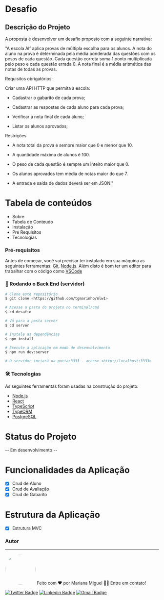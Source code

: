 # Desafio
## Descrição do Projeto
A proposta é desenvolver um desafio proposto com a seguinte narrativa:

"A escola Alf aplica provas de múltipla escolha para os alunos. A nota do aluno na prova é determinada pela média ponderada das questões com os pesos de cada questão. Cada questão correta soma 1 ponto multiplicada pelo peso e cada questão errada 0. A nota final é a média aritmética das notas de todas as provas.

Requisitos obrigatórios:

Criar uma API HTTP que permita à escola:

- Cadastrar o gabarito de cada prova;

- Cadastrar as respostas de cada aluno para cada prova;

- Verificar a nota final de cada aluno;

- Listar os alunos aprovados;

Restrições

- A nota total da prova é sempre maior que 0 e menor que 10.

- A quantidade máxima de alunos é 100.

- O peso de cada questão é sempre um inteiro maior que 0.

- Os alunos aprovados tem média de notas maior do que 7.

- A entrada e saída de dados deverá ser em JSON."

Tabela de conteúdos
=================
<!--ts-->
   * Sobre
   * Tabela de Conteudo
   * Instalação
   * Pre Requisitos
   * Tecnologias
<!--te-->

### Pré-requisitos

Antes de começar, você vai precisar ter instalado em sua máquina as seguintes ferramentas:
[Git](https://git-scm.com), [Node.js](https://nodejs.org/en/). 
Além disto é bom ter um editor para trabalhar com o código como [VSCode](https://code.visualstudio.com/)

### 🎲 Rodando o Back End (servidor)

```bash
# Clone este repositório
$ git clone <https://github.com/tgmarinho/nlw1>

# Acesse a pasta do projeto no terminal/cmd
$ cd desafio

# Vá para a pasta server
$ cd server

# Instale as dependências
$ npm install

# Execute a aplicação em modo de desenvolvimento
$ npm run dev:server

# O servidor inciará na porta:3333 - acesse <http://localhost:3333>
```
### 🛠 Tecnologias

As seguintes ferramentas foram usadas na construção do projeto:

- [Node.js](https://nodejs.org/en/)
- [React](https://pt-br.reactjs.org/)
- [TypeScript](https://www.typescriptlang.org/)
- [TypeORM](https://typeorm.io/#/)
- [PostgreSQL](https://www.postgresql.org)


Status do Projeto
=================
 -- Em desenvolvimento --
 
Funcionalidades da Aplicação
=================
- [x] Crud de Aluno
- [x] Crud de Avaliação
- [x] Crud de Gabarito

Estrutura da Aplicação
=================
- [x] Estrutura MVC


### Autor
---

<img style="border-radius: 50%;" src="https://media-exp1.licdn.com/dms/image/C4E03AQHbuaN3q9GEgg/profile-displayphoto-shrink_100_100/0/1591642102871?e=1617235200&v=beta&t=mOuU0vtLLa0wFRUNuamVDi4Kkxo516G6AKfuQ4QBk-w" width="100px;" alt=""/>
Feito com ❤️ por Mariana Miguel 👋🏽 Entre em contato!
<br />

[![Twitter Badge](https://img.shields.io/badge/-@maricookie26-1ca0f1?style=flat-square&labelColor=1ca0f1&logo=twitter&logoColor=white&link=https://twitter.com/maricookie26)](https://twitter.com/maricookie26) [![Linkedin Badge](https://img.shields.io/badge/-Mariana-blue?style=flat-square&logo=Linkedin&logoColor=white&link=https://www.linkedin.com/in/mariana-miguel-95268713b/)](https://www.linkedin.com/in/mariana-miguel-95268713b) 
[![Gmail Badge](https://img.shields.io/badge/-mariana.m.miguel.com-c14438?style=flat-square&logo=Gmail&logoColor=white&link=mailto:mariana.m.miguel@gmail.com)](mailto:mariana.m.miguel@gmail.com)
